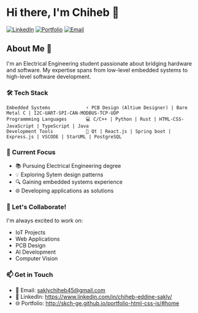 # Hi there, I'm Chiheb 👋

[![LinkedIn](https://img.shields.io/badge/LinkedIn-Connect-blue)](https://www.linkedin.com/in/chiheb-eddine-sakly/)
[![Portfolio](https://img.shields.io/badge/Portfolio-Visit-green)](http://skch-ge.github.io/portfolio-html-css-js/#home)
[![Email](https://img.shields.io/badge/Email-Contact-red)](mailto:saklychiheb45@gmail.com)

## About Me 🚀

I'm an Electrical Engineering student passionate about bridging hardware and software. My expertise spans from low-level embedded systems to high-level software development.

### 🛠 Tech Stack

```text
Embedded Systems             ⚡ PCB Design (Altium Designer) | Bare Metal C | I2C-UART-SPI-CAN-MODBUS-TCP-UDP
Programmming Languages       💻 C/C++ | Python | Rust | HTML-CSS-JavaScript | TypeScript | Java
Development Tools            🔧 Qt | React.js | Spring boot | Express.js | VSCODE | StarUML | PostgreSQL
```

### 🎯 Current Focus

- 📚 Pursuing Electrical Engineering degree
- 💡 Exploring Sytem design patterns 
- 🔍 Gaining embedded systems experience
- 🌐 Developing applications as solutions

### 🤝 Let's Collaborate!

I'm always excited to work on:
- IoT Projects
- Web Applications
- PCB Design
- AI Development
- Computer Vision

### 📫 Get in Touch

- 📧 Email: saklychiheb45@gmail.com
- 💼 LinkedIn: https://www.linkedin.com/in/chiheb-eddine-sakly/
- 🌐 Portfolio: http://skch-ge.github.io/portfolio-html-css-js/#home
